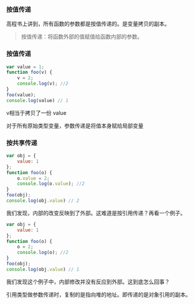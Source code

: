 ### 按值传递
高程书上讲到，所有函数的参数都是按值传递的。是变量拷贝的副本。
> 按值传递：将函数外部的值赋值给函数内部的参数。
### 按值传递
```js
var value = 1;
function foo(v) {
    v = 2;
    console.log(v); //2
}
foo(value);
console.log(value) // 1
```
v相当于拷贝了一份 value

对于所有原始类型变量，参数传递是将值本身赋给局部变量
### 按共享传递
```js
var obj = {
    value: 1
};
function foo(o) {
    o.value = 2;
    console.log(o.value); //2
}
foo(obj);
console.log(obj.value) // 2
```
我们发现，内部的改变反映到了外部。这难道是按引用传递？再看一个例子。
```js
var obj = {
    value: 1
};
function foo(o) {
    o = 2;
    console.log(o); //2
}
foo(obj);
console.log(obj.value) // 1
```
我们发现这个例子中，内部修改并没有反应到外部。这到底怎么回事？

引用类型做参数传递时，复制的是指向堆的地址。即传递的是对象引用的副本。
